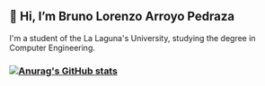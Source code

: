 ## 👋 Hi, I’m Bruno Lorenzo Arroyo Pedraza


I'm a student of the La Laguna's University, studying the degree in Computer Engineering.

### [![Anurag's GitHub stats](https://github-readme-stats.vercel.app/api?username=alu0101123677)](hhttps://github.com/alu0101123677/github-readme-stats)


